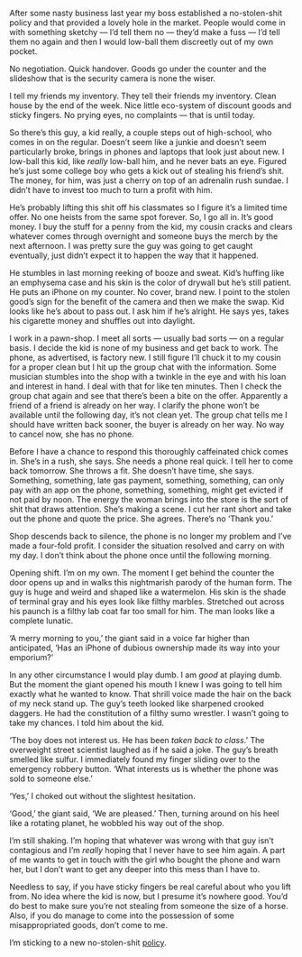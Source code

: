 After some nasty business last year my boss established a no-stolen-shit policy and that provided a lovely hole in the market. People would come in with something sketchy — I’d tell them no — they’d make a fuss — I’d tell them no again and then I would low-ball them discreetly out of my own pocket.

No negotiation. Quick handover. Goods go under the counter and the slideshow that is the security camera is none the wiser.

I tell my friends my inventory. They tell their friends my inventory. Clean house by the end of the week. Nice little eco-system of discount goods and sticky fingers. No prying eyes, no complaints — that is until today.

So there’s this guy, a kid really, a couple steps out of high-school, who comes in on the regular. Doesn’t seem like a junkie and doesn’t seem particularly broke, brings in phones and laptops that look just about new. I low-ball this kid, like *really* low-ball him, and he never bats an eye. Figured he’s just some college boy who gets a kick out of stealing his friend’s shit. The money, for him, was just a cherry on top of an adrenalin rush sundae. I didn’t have to invest too much to turn a profit with him.

He’s probably lifting this shit off his classmates so I figure it’s a limited time offer. No one heists from the same spot forever. So, I go all in. It’s good money. I buy the stuff for a penny from the kid, my cousin cracks and clears whatever comes through overnight and someone buys the merch by the next afternoon. I was pretty sure the guy was going to get caught eventually, just didn’t expect it to happen the way that it happened.

He stumbles in last morning reeking of booze and sweat. Kid’s huffing like an emphysema case and his skin is the color of drywall but he’s still patient. He puts an iPhone on my counter. No cover, brand new. I point to the stolen good’s sign for the benefit of the camera and then we make the swap. Kid looks like he’s about to pass out. I ask him if he’s alright. He says yes, takes his cigarette money and shuffles out into daylight.

I work in a pawn-shop. I meet all sorts — usually bad sorts — on a regular basis. I decide the kid is none of my business and get back to work. The phone, as advertised, is factory new. I still figure I’ll chuck it to my cousin for a proper clean but I hit up the group chat with the information. Some musician stumbles into the shop with a twinkle in the eye and with his loan and interest in hand. I deal with that for like ten minutes. Then I check the group chat again and see that there’s been a bite on the offer. Apparently a friend of a friend is already on her way. I clarify the phone won’t be available until the following day, it’s not clean yet. The group chat tells me I should have written back sooner, the buyer is already on her way. No way to cancel now, she has no phone.

Before I have a chance to respond this thoroughly caffeinated chick comes in. She’s in a rush, she says. She needs a phone real quick. I tell her to come back tomorrow. She throws a fit. She doesn’t have time, she says. Something, something, late gas payment, something, something, can only pay with an app on the phone, something, something, might get evicted if not paid by noon. The energy the woman brings into the store is the sort of shit that draws attention. She’s making a scene. I cut her rant short and take out the phone and quote the price. She agrees. There’s no ‘Thank you.’

Shop descends back to silence, the phone is no longer my problem and I’ve made a four-fold profit. I consider the situation resolved and carry on with my day. I don’t think about the phone once until the following morning.

Opening shift. I’m on my own. The moment I get behind the counter the door opens up and in walks this nightmarish parody of the human form. The guy is huge and weird and shaped like a watermelon. His skin is the shade of terminal gray and his eyes look like filthy marbles. Stretched out across his paunch is a filthy lab coat far too small for him. The man looks like a complete lunatic.

‘A merry morning to you,’ the giant said in a voice far higher than anticipated, ‘Has an iPhone of dubious ownership made its way into your emporium?’

In any other circumstance I would play dumb. I am *good* at playing dumb. But the moment the giant opened his mouth I knew I was going to tell him exactly what he wanted to know. That shrill voice made the hair on the back of my neck stand up. The guy’s teeth looked like sharpened crooked daggers. He had the constitution of a filthy sumo wrestler. I wasn’t going to take my chances. I told him about the kid.

‘The boy does not interest us. He has been *taken back to class*.’ The overweight street scientist laughed as if he said a joke. The guy’s breath smelled like sulfur. I immediately found my finger sliding over to the emergency robbery button. ‘What interests us is whether the phone was sold to someone else.’

‘Yes,’ I choked out without the slightest hesitation.

‘Good,’ the giant said, ‘We are pleased.’ Then, turning around on his heel like a rotating planet, he wobbled his way out of the shop.

I’m still shaking. I’m hoping that whatever was wrong with that guy isn’t contagious and I’m *really* hoping that I never have to see him again. A part of me wants to get in touch with the girl who bought the phone and warn her, but I don’t want to get any deeper into this mess than I have to.

Needless to say, if you have sticky fingers be real careful about who you lift from. No idea where the kid is now, but I presume it’s nowhere good. You’d do best to make sure you’re not stealing from someone the size of a horse. Also, if you do manage to come into the possession of some misappropriated goods, don’t come to me. 

I’m sticking to a new no-stolen-shit [policy](https://www.reddit.com/r/MJLPresents/comments/tkgvgt/the_adventures_of_professor_egghead/).
